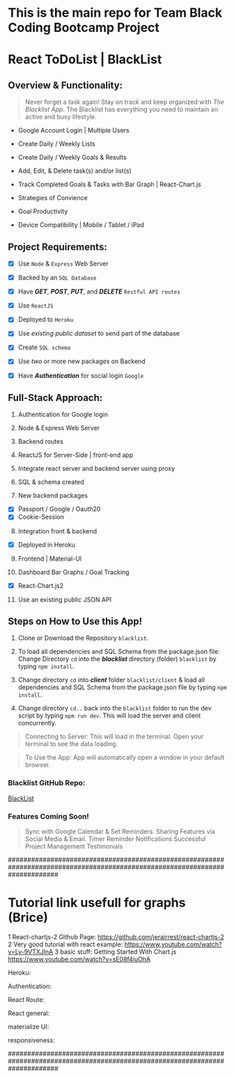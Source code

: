 # This is the main repo for Team Black Coding Bootcamp Project

# React ToDoList | BlackList

## Overview & Functionality:

> Never forget a task again! Stay on track and keep organized with _The Blacklist App_. The Blacklist has everything you need to maintain an active and busy lifestyle.

* Google Account Login | Multiple Users

* Create Daily / Weekly Lists

* Create Daily / Weekly Goals & Results

* Add, Edit, & Delete task(s) and/or list(s)

* Track Completed Goals & Tasks with Bar Graph | React-Chart.js

* Strategies of Convience

* Goal Productivity

* Device Compatibility | Mobile / Tablet / iPad

## Project Requirements:

- [x] Use `Node` & `Express` Web Server

- [x] Backed by an `SQL Database`

- [x] Have _**GET**_, _**POST**_, _**PUT**_, and _**DELETE**_ `Restful API routes`

- [x] Use `ReactJS`

- [x] Deployed to `Heroku`

- [x] Use _existing public dataset_ to send part of the database

- [x] Create `SQL schema`

- [x] Use _two_ or more new packages on Backend

- [x] Have _**Authentication**_ for social login `Google`

## Full-Stack Approach:

1.  Authentication for Google login

2.  Node & Express Web Server

3.  Backend routes

4.  ReactJS for Server-Side | front-end app

5.  Integrate react server and backend server using proxy

6.  SQL & schema created

7.  New backend packages
  - [x] Passport / Google / Oauth20
  - [x] Cookie-Session

8.  Integration front & backend
  - [x] Deployed in Heroku

9.  Frontend | Material-UI

10. Dashboard Bar Graphs / Goal Tracking
  - [x] React-Chart.js2

11. Use an existing public JSON API

## Steps on How to Use this App!

1. Clone or Download the Repository `blacklist`.

2. To load all dependencies and SQL Schema from the package.json file: Change Directory `cd` into the _**blacklist**_ directory (folder) `blacklist` by typing `npm install`.

3. Change directory `cd` into _**client**_ folder `blacklist/client` & load all dependencies and SQL Schema from the package.json file by typing `npm install`.

4. Change directory `cd..` back into the `blacklist` folder to run the dev script by typing `npm run dev`. This will load the server and client concurrently.

> Connecting to Server: This will load in the terminal. Open your terminal to see the data loading.

> To Use the App: App will automatically open a window in your default browser.

### Blacklist GitHub Repo:

[BlackList](https://github.com/AnthonyWilson1/BlackList)

### Features Coming Soon!

> Sync with Google Calendar & Set Reminders.
> Sharing Features via Social Media & Email.
> Timer
> Reminder Notifications
> Successful Project Management Testimonials


#############################################################################################################################
# Tutorial link usefull for graphs (Brice)
1 React-chartjs-2 Github Page:
https://github.com/jerairrest/react-chartjs-2
2 Very good tutorial with react example:
https://www.youtube.com/watch?v=Ly-9VTXJlnA
3 basic stuff: Getting Started With Chart.js
https://www.youtube.com/watch?v=sE08f4iuOhA


Heroku:

Authentication:

React Route:

React general:

materialize UI:

responsiveness:




#############################################################################################################################

